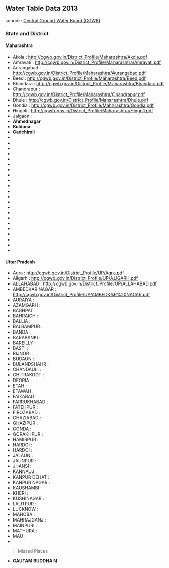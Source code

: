 ## Water Table Data 2013 

source : [Central Ground Water Board (CGWB)](http://cgwb.gov.in/)

### State and District
#### Maharashtra

- Akola : http://cgwb.gov.in/District_Profile/Maharashtra/Akola.pdf
- Amravati : http://cgwb.gov.in/District_Profile/Maharashtra/Amravati.pdf
- Aurangabad : http://cgwb.gov.in/District_Profile/Maharashtra/Aurangabad.pdf
- Beed : http://cgwb.gov.in/District_Profile/Maharashtra/Beed.pdf
- Bhandara : http://cgwb.gov.in/District_Profile/Maharashtra/Bhandara.pdf 
- Chandrapur : http://cgwb.gov.in/District_Profile/Maharashtra/Chandrapur.pdf
- Dhule : http://cgwb.gov.in/District_Profile/Maharashtra/Dhule.pdf
- Gondia : http://cgwb.gov.in/District_Profile/Maharashtra/Gondia.pdf
- Hingoli : http://cgwb.gov.in/District_Profile/Maharashtra/Hingoli.pdf
- Jalgaon : 
- **Ahmednagar**
- **Buldana**
- **Gadchiroli**
- 
-
- 
- 
-
-
-
-
-
-
-
-
-
-
-
-
-
-
-
-
-
-
#### Uttar Pradesh 

- Agra : http://cgwb.gov.in/District_Profile/UP/Agra.pdf
- Aligarh : http://cgwb.gov.in/District_Profile/UP/ALIGARH.pdf
- ALLAHABAD : http://cgwb.gov.in/District_Profile/UP/ALLAHABAD.pdf
- AMBEDKAR NAGAR : http://cgwb.gov.in/District_Profile/UP/AMBEDKAR%20NAGAR.pdf
- AURAIYA : 
- AZAMGARH : 
- BAGHPAT : 
- BAHRAICH :
- BALLIA : 
- BALRAMPUR :
- BANDA :
- BARABANKI : 
- BAREILLY : 
- BASTI : 
- BIJNOR : 
- BUDAUN : 
- BULANDSHAHR :
- CHANDAULI : 
- CHITRAKOOT :
- DEORIA : 
- ETAH :
- ETAWAH :
- FAIZABAD :
- FARRUKHABAD : 
- FATEHPUR : 
- FIROZABAD :
- GHAZIABAD : 
- GHAZIPUR : 
- GONDA : 
- GORAKHPUR : 
- HAMIRPUR : 
- HARDOI : 
- HARDOI : 
- JALAUN : 
- JAUNPUR : 
- JHANSI :
- KANNAUJ :
- KANPUR DEHAT : 
- KANPUR NAGAR : 
- KAUSHAMBI : 
- KHERI : 
- KUSHINAGAR : 
- LALITPUR : 
- LUCKNOW : 
- MAHOBA : 
- MAHRAJGANJ : 
- MAINPURI : 
- MATHURA : 
- MAU :
- 

> Missed Places
- **GAUTAM BUDDHA N**